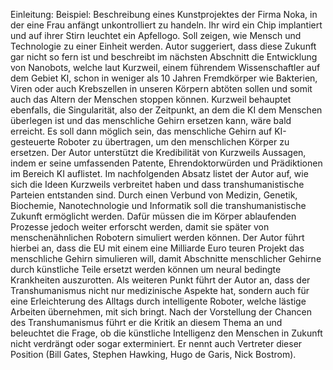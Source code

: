Einleitung: Beispiel: Beschreibung eines Kunstprojektes der Firma Noka, in der eine Frau anfängt unkontrolliert zu handeln. Ihr wird ein Chip implantiert und auf ihrer Stirn leuchtet ein Apfellogo.
Soll zeigen, wie Mensch und Technologie zu einer Einheit werden.
Autor suggeriert, dass diese Zukunft gar nicht so fern ist und beschreibt im nächsten Abschnitt die Entwicklung von Nanobots, welche laut Kurzweil, einem führendem Wissenschaftler auf dem Gebiet KI, schon in weniger als 10 Jahren Fremdkörper wie Bakterien, Viren oder auch Krebszellen in unseren Körpern abtöten sollen und somit auch das Altern der Menschen stoppen können.
Kurzweil behauptet ebenfalls, die Singularität, also der Zeitpunkt, an dem die KI dem Menschen überlegen ist und das menschliche Gehirn ersetzen kann, wäre bald erreicht.
Es soll dann möglich sein, das menschliche Gehirn auf KI-gesteuerte Roboter zu übertragen, um den menschlichen Körper zu ersetzen.
Der Autor unterstützt die Kredibilität von Kurzweils Aussagen, indem er seine umfassenden Patente, Ehrendoktorwürden und Prädiktionen im Bereich KI auflistet.
Im nachfolgenden Absatz listet der Autor auf, wie sich die Ideen Kurzweils verbreitet haben und dass transhumanistische Parteien entstanden sind.
Durch einen Verbund von Medizin, Genetik, Biochemie, Nanotechnologie und Informatik soll die transhumanistische Zukunft ermöglicht werden. Dafür müssen die im Körper ablaufenden Prozesse jedoch weiter erforscht werden, damit sie später von menschenähnlichen Robotern simuliert werden können. Der Autor führt hierbei an, dass die EU mit einem eine Milliarde Euro teuren Projekt das menschliche Gehirn simulieren will, damit Abschnitte menschlicher Gehirne durch künstliche Teile ersetzt werden können um neural bedingte Krankheiten auszurotten.
Als weiteren Punkt führt der Autor an, dass der Transhumanismus nicht nur medizinische Aspekte hat, sondern auch für eine Erleichterung des Alltags durch intelligente Roboter, welche lästige Arbeiten übernehmen, mit sich bringt.
Nach der Vorstellung der Chancen des Transhumanismus führt er die Kritik an diesem Thema an und beleuchtet die Frage, ob die künstliche Intelligenz den Menschen in Zukunft nicht verdrängt oder sogar exterminiert. Er nennt auch Vertreter dieser Position (Bill Gates, Stephen Hawking, Hugo de Garis, Nick Bostrom).
